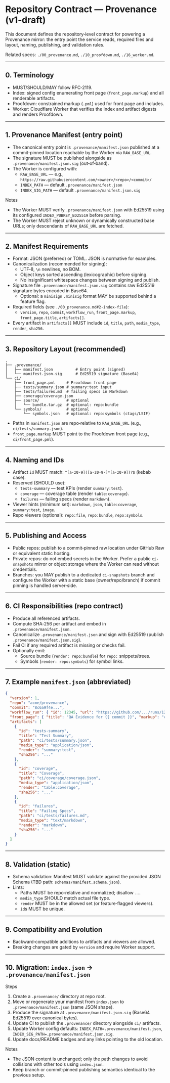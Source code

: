 # Repository Contract — Provenance (v1‑draft)

This document defines the repository‑level contract for powering a Provenance mirror: the entry point the service reads, required files and layout, naming, publishing, and validation rules.

Related specs: `./00_provenance.md`, `./10_proofdown.md`, `./16_worker.md`.

---

## 0. Terminology

- MUST/SHOULD/MAY follow RFC‑2119.
- Index: signed config enumerating front page (`front_page.markup`) and all renderable artifacts.
- Proofdown: constrained markup (`.pml`) used for front page and includes.
- Worker: Cloudflare Worker that verifies the Index and artifact digests and renders Proofdown.

---

## 1. Provenance Manifest (entry point)

- The canonical entry point is `.provenance/manifest.json` published at a commit‑pinned location reachable by the Worker via `RAW_BASE_URL`.
- The signature MUST be published alongside as `.provenance/manifest.json.sig` (out‑of‑band).
- The Worker is configured with:
  - `RAW_BASE_URL` — e.g., `https://raw.githubusercontent.com/<owner>/<repo>/<commit>/`
  - `INDEX_PATH` — default `.provenance/manifest.json`
  - `INDEX_SIG_PATH` — default `.provenance/manifest.json.sig`

Notes

- The Worker MUST verify `.provenance/manifest.json` with Ed25519 using its configured `INDEX_PUBKEY_ED25519` before parsing.
- The Worker MUST reject unknown or dynamically constructed base URLs; only descendants of `RAW_BASE_URL` are fetched.

---

## 2. Manifest Requirements

- Format: JSON (preferred) or TOML. JSON is normative for examples.
- Canonicalization (recommended for signing):
  - UTF‑8, `\n` newlines, no BOM.
  - Object keys sorted ascending (lexicographic) before signing.
  - No insignificant whitespace changes between signing and publish.
- Signature file `.provenance/manifest.json.sig` contains raw Ed25519 signature bytes encoded in Base64.
  - Optional: a `minisign` `.minisig` format MAY be supported behind a feature flag.
- Required fields (see `./00_provenance.md#2-index-file`):
  - `version`, `repo`, `commit`, `workflow_run`, `front_page.markup`, `front_page.title`, `artifacts[]`.
- Every artifact in `artifacts[]` MUST include `id`, `title`, `path`, `media_type`, `render`, `sha256`.

---

## 3. Repository Layout (recommended)

```
.
├── .provenance/
│   ├── manifest.json          # Entry point (signed)
│   └── manifest.json.sig      # Ed25519 signature (Base64)
└── ci/
    ├── front_page.pml     # Proofdown front page
    ├── tests/summary.json # summary:test input
    ├── tests/failures.md  # failing specs in Markdown
    ├── coverage/coverage.json
    ├── source/            # optional
    │   └── bundle.tar.gz  # optional: repo:bundle
    └── symbols/           # optional
        └── symbols.json   # optional: repo:symbols (ctags/LSIF)
```

- Paths in `manifest.json` are repo‑relative to `RAW_BASE_URL` (e.g., `ci/tests/summary.json`).
- `front_page.markup` MUST point to the Proofdown front page (e.g., `ci/front_page.pml`).

---

## 4. Naming and IDs

- Artifact `id` MUST match: `^[a-z0-9]([a-z0-9-]*[a-z0-9])?$` (kebab case).
- Reserved (SHOULD use):
  - `tests-summary` — test KPIs (render `summary:test`).
  - `coverage` — coverage table (render `table:coverage`).
  - `failures` — failing specs (render `markdown`).
- Viewer hints (minimum set): `markdown`, `json`, `table:coverage`, `summary:test`, `image`.
- Repo viewers (optional): `repo:file`, `repo:bundle`, `repo:symbols`.

---

## 5. Publishing and Access

- Public repos: publish to a commit‑pinned raw location under GitHub Raw or equivalent static hosting.
- Private repos: do not embed secrets in the Worker. Prefer a public `ci-snapshots` mirror or object storage where the Worker can read without credentials.
- Branches: you MAY publish to a dedicated `ci-snapshots` branch and configure the Worker with a static base (owner/repo/branch) if commit pinning is handled server‑side.

---

## 6. CI Responsibilities (repo contract)

- Produce all referenced artifacts.
- Compute SHA‑256 per artifact and embed in `.provenance/manifest.json`.
- Canonicalize `.provenance/manifest.json` and sign with Ed25519 (publish `.provenance/manifest.json.sig`).
- Fail CI if any required artifact is missing or checks fail.
- Optionally emit:
  - Source bundle (`render: repo:bundle`) for `repo:` snippets/trees.
  - Symbols (`render: repo:symbols`) for symbol links.

---

## 7. Example `manifest.json` (abbreviated)

```json
{
  "version": 1,
  "repo": "acme/provenance",
  "commit": "8c6a9f4e...",
  "workflow_run": { "id": 12345, "url": "https://github.com/.../runs/12345", "attempt": 1 },
  "front_page": { "title": "QA Evidence for {{ commit }}", "markup": "ci/front_page.pml" },
  "artifacts": [
    {
      "id": "tests-summary",
      "title": "Test Summary",
      "path": "ci/tests/summary.json",
      "media_type": "application/json",
      "render": "summary:test",
      "sha256": "..."
    },
    {
      "id": "coverage",
      "title": "Coverage",
      "path": "ci/coverage/coverage.json",
      "media_type": "application/json",
      "render": "table:coverage",
      "sha256": "..."
    },
    {
      "id": "failures",
      "title": "Failing Specs",
      "path": "ci/tests/failures.md",
      "media_type": "text/markdown",
      "render": "markdown",
      "sha256": "..."
    }
  ]
}
```

---

## 8. Validation (static)

- Schema validation: Manifest MUST validate against the provided JSON Schema (TBD path: `schemas/manifest.schema.json`).
- Lints:
  - Paths MUST be repo‑relative and normalized; disallow `..`.
  - `media_type` SHOULD match actual file type.
  - `render` MUST be in the allowed set (or feature‑flagged viewers).
  - `id`s MUST be unique.

---

## 9. Compatibility and Evolution

- Backward‑compatible additions to artifacts and viewers are allowed.
- Breaking changes are gated by `version` and require Worker support.

---

## 10. Migration: `index.json` → `.provenance/manifest.json`

Steps
1) Create a `.provenance/` directory at repo root.
2) Move or regenerate your manifest from `index.json` to `.provenance/manifest.json` (same JSON shape).
3) Produce the signature at `.provenance/manifest.json.sig` (Base64 Ed25519 over canonical bytes).
4) Update CI to publish the `.provenance/` directory alongside `ci/` artifacts.
5) Update Worker config defaults: `INDEX_PATH=.provenance/manifest.json`, `INDEX_SIG_PATH=.provenance/manifest.json.sig`.
6) Update docs/README badges and any links pointing to the old location.

Notes
- The JSON content is unchanged; only the path changes to avoid collisions with other tools using `index.json`.
- Keep branch or commit‑pinned publishing semantics identical to the previous setup.
